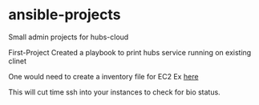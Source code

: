 # ansible-projects
Small admin projects for hubs-cloud

First-Project
Created a playbook to print hubs service running on existing clinet 

One would need to create a inventory file for EC2 
Ex [here](https://mytechretreat.com/ansible-ssh-into-an-aws-ec2-instance/)

This will cut time ssh into your instances to check for bio status. 
